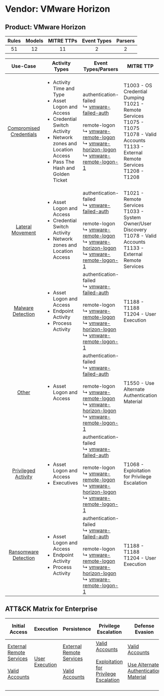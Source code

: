 Vendor: VMware Horizon
======================
Product: VMware Horizon
-----------------------
| Rules | Models | MITRE TTPs | Event Types | Parsers |
|:-----:|:------:|:----------:|:-----------:|:-------:|
|  51   |   12   |     11     |      2      |    2    |

|                                  Use-Case                                  | Activity Types                                                                                                                                                                                | Event Types/Parsers                                                                                                                                                                                                                                                                                                                                         | MITRE TTP                                                                                                                                                    | Content                                                                                                                           |
|:--------------------------------------------------------------------------:| --------------------------------------------------------------------------------------------------------------------------------------------------------------------------------------------- | ----------------------------------------------------------------------------------------------------------------------------------------------------------------------------------------------------------------------------------------------------------------------------------------------------------------------------------------------------------- | ------------------------------------------------------------------------------------------------------------------------------------------------------------ | --------------------------------------------------------------------------------------------------------------------------------- |
| [Compromised Credentials](../../../UseCases/uc_compromised_credentials.md) | <ul><li>Activity Time  and Type</li><li>Asset Logon and Access</li><li>Credential Switch Activity</li><li>Network zones and Location Access</li><li>Pass The Hash and Golden Ticket</li></ul> |  authentication-failed<br> ↳ [vmware-failed-auth](Parsers/parserContent_vmware-failed-auth.md)<br><br> remote-logon<br> ↳ [vmware-remote-logon](Parsers/parserContent_vmware-remote-logon.md)<br> ↳ [vmware-horizon-logon](Parsers/parserContent_vmware-horizon-logon.md)<br> ↳ [vmware-remote-logon-1](Parsers/parserContent_vmware-remote-logon-1.md)<br> | T1003 - OS Credential Dumping<br>T1021 - Remote Services<br>T1075 - T1075<br>T1078 - Valid Accounts<br>T1133 - External Remote Services<br>T1208 - T1208<br> | [<ul><li>28 Rules</li></ul><ul><li>6 Models</li></ul>](Rules_Models/r_m_vmware_horizon_vmware_horizon_Compromised_Credentials.md) |
|        [Lateral Movement](../../../UseCases/uc_lateral_movement.md)        | <ul><li>Asset Logon and Access</li><li>Credential Switch Activity</li><li>Network zones and Location Access</li></ul>                                                                         |  authentication-failed<br> ↳ [vmware-failed-auth](Parsers/parserContent_vmware-failed-auth.md)<br><br> remote-logon<br> ↳ [vmware-remote-logon](Parsers/parserContent_vmware-remote-logon.md)<br> ↳ [vmware-horizon-logon](Parsers/parserContent_vmware-horizon-logon.md)<br> ↳ [vmware-remote-logon-1](Parsers/parserContent_vmware-remote-logon-1.md)<br> | T1021 - Remote Services<br>T1033 - System Owner/User Discovery<br>T1078 - Valid Accounts<br>T1133 - External Remote Services<br>                             | [<ul><li>16 Rules</li></ul><ul><li>5 Models</li></ul>](Rules_Models/r_m_vmware_horizon_vmware_horizon_Lateral_Movement.md)        |
|       [Malware Detection](../../../UseCases/uc_malware_detection.md)       | <ul><li>Asset Logon and Access</li><li>Endpoint Activity</li><li>Process Activity</li></ul>                                                                                                   |  authentication-failed<br> ↳ [vmware-failed-auth](Parsers/parserContent_vmware-failed-auth.md)<br><br> remote-logon<br> ↳ [vmware-remote-logon](Parsers/parserContent_vmware-remote-logon.md)<br> ↳ [vmware-horizon-logon](Parsers/parserContent_vmware-horizon-logon.md)<br> ↳ [vmware-remote-logon-1](Parsers/parserContent_vmware-remote-logon-1.md)<br> | T1188 - T1188<br>T1204 - User Execution<br>                                                                                                                  | [<ul><li>7 Rules</li></ul><ul><li>1 Models</li></ul>](Rules_Models/r_m_vmware_horizon_vmware_horizon_Malware_Detection.md)        |
|                   [Other](../../../UseCases/uc_other.md)                   | <ul><li>Asset Logon and Access</li></ul>                                                                                                                                                      |  authentication-failed<br> ↳ [vmware-failed-auth](Parsers/parserContent_vmware-failed-auth.md)<br><br> remote-logon<br> ↳ [vmware-remote-logon](Parsers/parserContent_vmware-remote-logon.md)<br> ↳ [vmware-horizon-logon](Parsers/parserContent_vmware-horizon-logon.md)<br> ↳ [vmware-remote-logon-1](Parsers/parserContent_vmware-remote-logon-1.md)<br> | T1550 - Use Alternate Authentication Material<br>                                                                                                            | [<ul><li>3 Rules</li></ul>](Rules_Models/r_m_vmware_horizon_vmware_horizon_Other.md)                                              |
|     [Privileged Activity](../../../UseCases/uc_privileged_activity.md)     | <ul><li>Asset Logon and Access</li><li>Executives</li></ul>                                                                                                                                   |  authentication-failed<br> ↳ [vmware-failed-auth](Parsers/parserContent_vmware-failed-auth.md)<br><br> remote-logon<br> ↳ [vmware-remote-logon](Parsers/parserContent_vmware-remote-logon.md)<br> ↳ [vmware-horizon-logon](Parsers/parserContent_vmware-horizon-logon.md)<br> ↳ [vmware-remote-logon-1](Parsers/parserContent_vmware-remote-logon-1.md)<br> | T1068 - Exploitation for Privilege Escalation<br>                                                                                                            | [<ul><li>2 Rules</li></ul><ul><li>1 Models</li></ul>](Rules_Models/r_m_vmware_horizon_vmware_horizon_Privileged_Activity.md)      |
|    [Ransomware Detection](../../../UseCases/uc_ransomware_detection.md)    | <ul><li>Asset Logon and Access</li><li>Endpoint Activity</li><li>Process Activity</li></ul>                                                                                                   |  authentication-failed<br> ↳ [vmware-failed-auth](Parsers/parserContent_vmware-failed-auth.md)<br><br> remote-logon<br> ↳ [vmware-remote-logon](Parsers/parserContent_vmware-remote-logon.md)<br> ↳ [vmware-horizon-logon](Parsers/parserContent_vmware-horizon-logon.md)<br> ↳ [vmware-remote-logon-1](Parsers/parserContent_vmware-remote-logon-1.md)<br> | T1188 - T1188<br>T1204 - User Execution<br>                                                                                                                  | [<ul><li>7 Rules</li></ul><ul><li>1 Models</li></ul>](Rules_Models/r_m_vmware_horizon_vmware_horizon_Ransomware_Detection.md)     |

ATT&CK Matrix for Enterprise
----------------------------
| Initial Access                                                                                                                                   | Execution                                                           | Persistence                                                                                                                                      | Privilege Escalation                                                                                                                                          | Defense Evasion                                                                                                                                               | Credential Access                                                          | Discovery                                                                        | Lateral Movement                                                                                                                                               | Collection | Command and Control | Exfiltration | Impact |
| ------------------------------------------------------------------------------------------------------------------------------------------------ | ------------------------------------------------------------------- | ------------------------------------------------------------------------------------------------------------------------------------------------ | ------------------------------------------------------------------------------------------------------------------------------------------------------------- | ------------------------------------------------------------------------------------------------------------------------------------------------------------- | -------------------------------------------------------------------------- | -------------------------------------------------------------------------------- | -------------------------------------------------------------------------------------------------------------------------------------------------------------- | ---------- | ------------------- | ------------ | ------ |
| [External Remote Services](https://attack.mitre.org/techniques/T1133)<br><br>[Valid Accounts](https://attack.mitre.org/techniques/T1078)<br><br> | [User Execution](https://attack.mitre.org/techniques/T1204)<br><br> | [External Remote Services](https://attack.mitre.org/techniques/T1133)<br><br>[Valid Accounts](https://attack.mitre.org/techniques/T1078)<br><br> | [Valid Accounts](https://attack.mitre.org/techniques/T1078)<br><br>[Exploitation for Privilege Escalation](https://attack.mitre.org/techniques/T1068)<br><br> | [Valid Accounts](https://attack.mitre.org/techniques/T1078)<br><br>[Use Alternate Authentication Material](https://attack.mitre.org/techniques/T1550)<br><br> | [OS Credential Dumping](https://attack.mitre.org/techniques/T1003)<br><br> | [System Owner/User Discovery](https://attack.mitre.org/techniques/T1033)<br><br> | [Remote Services](https://attack.mitre.org/techniques/T1021)<br><br>[Use Alternate Authentication Material](https://attack.mitre.org/techniques/T1550)<br><br> |            |                     |              |        |